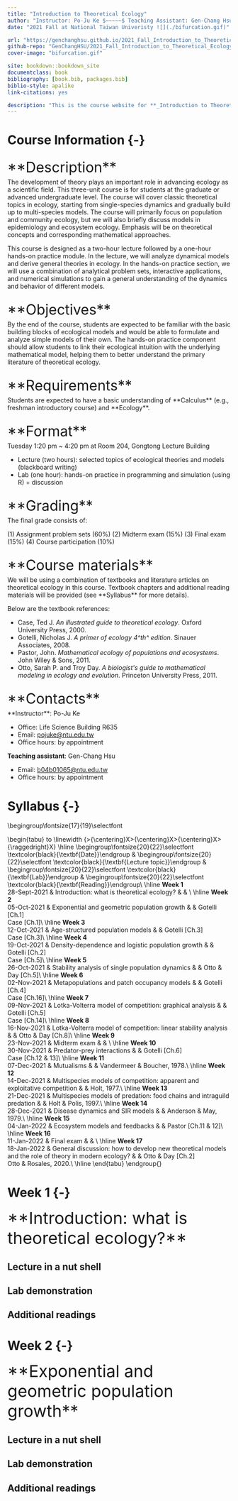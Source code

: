 ```yaml
--- 
title: "Introduction to Theoretical Ecology"
author: "Instructor: Po-Ju Ke $~~~~~$ Teaching Assistant: Gen-Chang Hsu"
date: "2021 Fall at National Taiwan Univeristy ![](./bifurcation.gif)"

url: "https://genchanghsu.github.io/2021_Fall_Introduction_to_Theoretical_Ecology/"
github-repo: "GenChangHSU/2021_Fall_Introduction_to_Theoretical_Ecology"
cover-image: "bifurcation.gif"

site: bookdown::bookdown_site
documentclass: book
bibliography: [book.bib, packages.bib]
biblio-style: apalike
link-citations: yes

description: "This is the course website for **_Introduction to Theoretical Ecology_** 2021 Fall at National Taiwan University."
---
```




# Course Information {-}

<p style = "font-size: 24pt; margin-bottom: 5px; margin-top: 25px"> **Description** </p> The development of theory plays an important role in advancing ecology as a scientific field. This three-unit course is for students at the graduate or advanced undergraduate level. The course will cover classic theoretical topics in ecology, starting from single-species dynamics and gradually build up to multi-species models. The course will primarily focus on population and community ecology, but we will also briefly discuss models in epidemiology and ecosystem ecology. Emphasis will be on theoretical concepts and corresponding mathematical approaches.

This course is designed as a two-hour lecture followed by a one-hour hands-on practice module. In the lecture, we will analyze dynamical models and derive general theories in ecology. In the hands-on practice section, we will use a combination of analytical problem sets, interactive applications, and numerical simulations to gain a general understanding of the dynamics and behavior of different models. 

<p style = "font-size: 24pt; margin-bottom: 5px; margin-top: 25px"> **Objectives** </p>
By the end of the course, students are expected to be familiar with the basic building blocks of ecological models and would be able to formulate and analyze simple models of their own. The hands-on practice component should allow students to link their ecological intuition with the underlying mathematical model, helping them to better understand the primary literature of theoretical ecology. 

<p style = "font-size: 24pt; margin-bottom: 5px; margin-top: 25px"> **Requirements** </p>
Students are expected to have a basic understanding of **Calculus** (e.g., freshman introductory course) and **Ecology**.

<p style = "font-size: 24pt; margin-bottom: 5px; margin-top: 25px"> **Format** </p>
Tuesday 1:20 pm ~ 4:20 pm at Room 204, Gongtong Lecture Building

- Lecture (two hours): selected topics of ecological theories and models (blackboard writing) 
- Lab (one hour): hands-on practice in programming and simulation (using R) + discussion

<p style = "font-size: 24pt; margin-bottom: 5px; margin-top: 25px"> **Grading** </p>
The final grade consists of:

(1) Assignment problem sets (60%)
(2) Midterm exam (15%)
(3) Final exam (15%)
(4) Course participation (10%)

<p style = "font-size: 24pt; margin-bottom: 5px; margin-top: 25px"> **Course materials** </p>
We will be using a combination of textbooks and literature articles on theoretical ecology in this course. Textbook chapters and additional reading materials will be provided (see **Syllabus** for more details).

Below are the textbook references:

- Case, Ted J. *An illustrated guide to theoretical ecology*. Oxford University Press, 2000.
- Gotelli, Nicholas J. *A primer of ecology 4^th^ edition*. Sinauer Associates, 2008.
- Pastor, John. *Mathematical ecology of populations and ecosystems*. John Wiley & Sons, 2011.
- Otto, Sarah P. and Troy Day. *A biologist's guide to mathematical modeling in ecology and evolution*. Princeton University Press, 2011.

<p style = "font-size: 24pt; margin-bottom: 5px; margin-top: 25px"> **Contacts** </p>
**Instructor**: Po-Ju Ke

- Office: Life Science Building R635
- Email: pojuke@ntu.edu.tw
- Office hours: by appointment

**Teaching assistant**: Gen-Chang Hsu

- Email: b04b01065@ntu.edu.tw
- Office hours: by appointment


# Syllabus {-}

\begingroup\fontsize{17}{19}\selectfont

\begin{tabu} to \linewidth {>{\centering}X>{\centering}X>{\centering}X>{\raggedright}X}
\hline
\begingroup\fontsize{20}{22}\selectfont \textcolor{black}{\textbf{Date}}\endgroup & \begingroup\fontsize{20}{22}\selectfont \textcolor{black}{\textbf{Lecture topic}}\endgroup & \begingroup\fontsize{20}{22}\selectfont \textcolor{black}{\textbf{Lab}}\endgroup & \begingroup\fontsize{20}{22}\selectfont \textcolor{black}{\textbf{Reading}}\endgroup\\
\hline
**Week 1** <span style='vertical-align:-30%'> </span>
           <br> 28-Sept-2021 & Introduction: what is theoretical ecology? &  & \\
\hline
**Week 2** <span style='vertical-align:-30%'> </span>
           <br> 05-Oct-2021 & Exponential and geometric population growth &  & Gotelli [Ch.1] <br> Case [Ch.1]\\
\hline
**Week 3** <span style='vertical-align:-30%'> </span>
           <br> 12-Oct-2021 & Age-structured population models &  & Gotelli [Ch.3] <br> Case [Ch.3]\\
\hline
**Week 4** <span style='vertical-align:-30%'> </span>
           <br> 19-Oct-2021 & Density-dependence and logistic population growth &  & Gotelli [Ch.2] <br> Case [Ch.5]\\
\hline
**Week 5** <span style='vertical-align:-30%'> </span>
           <br> 26-Oct-2021 & Stability analysis of single population dynamics &  & Otto & Day [Ch.5]\\
\hline
**Week 6** <span style='vertical-align:-30%'> </span>
           <br> 02-Nov-2021 & Metapopulations and patch occupancy models &  & Gotelli [Ch.4] <br> Case [Ch.16]\\
\hline
**Week 7** <span style='vertical-align:-30%'> </span>
           <br> 09-Nov-2021 & Lotka-Volterra model of competition: graphical analysis &  & Gotelli [Ch.5] <br> Case [Ch.14]\\
\hline
**Week 8** <span style='vertical-align:-30%'> </span>
           <br> 16-Nov-2021 & Lotka-Volterra model of competition: linear stability analysis &  & Otto & Day [Ch.8]\\
\hline
**Week 9** <span style='vertical-align:-30%'> </span>
           <br> 23-Nov-2021 & Midterm exam &  & \\
\hline
**Week 10** <span style='vertical-align:-30%'> </span>
           <br> 30-Nov-2021 & Predator-prey interactions &  & Gotelli [Ch.6] <br> Case [Ch.12 & 13]\\
\hline
**Week 11** <span style='vertical-align:-30%'> </span>
           <br> 07-Dec-2021 & Mutualisms &  & Vandermeer & Boucher, 1978.\\
\hline
**Week 12** <span style='vertical-align:-30%'> </span>
           <br> 14-Dec-2021 & Multispecies models of competition: apparent and exploitative competition &  & Holt, 1977.\\
\hline
**Week 13** <span style='vertical-align:-30%'> </span>
           <br> 21-Dec-2021 & Multispecies models of predation: food chains and intraguild predation &  & Holt & Polis, 1997.\\
\hline
**Week 14** <span style='vertical-align:-30%'> </span>
           <br> 28-Dec-2021 & Disease dynamics and SIR models &  & Anderson & May, 1979.\\
\hline
**Week 15** <span style='vertical-align:-30%'> </span>
           <br> 04-Jan-2022 & Ecosystem models and feedbacks &  & Pastor [Ch.11 & 12]\\
\hline
**Week 16** <span style='vertical-align:-30%'> </span>
           <br> 11-Jan-2022 & Final exam &  & \\
\hline
**Week 17** <span style='vertical-align:-30%'> </span>
           <br> 18-Jan-2022 & General discussion: how to develop new theoretical models and the role of theory in modern ecology? &  & Otto & Day [Ch.2] <br> Otto & Rosales, 2020.\\
\hline
\end{tabu}
\endgroup{}



<!--chapter:end:index.Rmd-->

# Week 1 {-} 
<div style = "font-size: 28pt"> **Introduction: what is theoretical ecology?**</div>

## Lecture in a nut shell




## Lab demonstration




## Additional readings

<!--chapter:end:01_Week_1.Rmd-->

# Week 2 {-} 
<div style = "font-size: 28pt"> **Exponential and geometric population growth**</div>

## Lecture in a nut shell




## Lab demonstration




## Additional readings

<!--chapter:end:02_Week_2.Rmd-->

